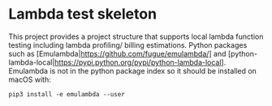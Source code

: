 # Lambda test skeleton

This project provides a project structure that supports local lambda function testing including lambda
profiling/ billing estimations. Python packages such as [Emulambda|https://github.com/fugue/emulambda/] and
[python-lambda-local|https://pypi.python.org/pypi/python-lambda-local]. Emulambda is not in the python package index
so it should be installed on macOS with:

```
pip3 install -e emulambda --user
```
